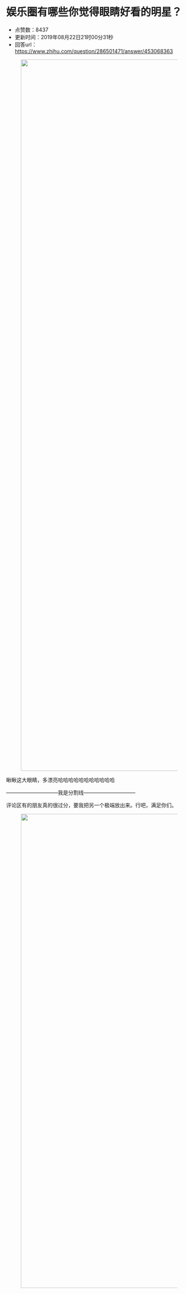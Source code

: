 # 娱乐圈有哪些你觉得眼睛好看的明星？
- 点赞数：8437
- 更新时间：2019年08月22日21时00分31秒
- 回答url：https://www.zhihu.com/question/286501471/answer/453068363
<body>
 <p></p>
 <figure data-size="normal">
  <img src="https://picx.zhimg.com/50/v2-925f49c662046da797a8ffa42e39a852_720w.jpg?source=1940ef5c" data-rawwidth="1920" data-rawheight="1080" data-size="normal" data-original-token="v2-f9bbd611a7f35590cc12909eb3397e56" data-default-watermark-src="https://picx.zhimg.com/50/v2-f5e4a38bf73f7467d42e9373a946c0ba_720w.jpg?source=1940ef5c" class="origin_image zh-lightbox-thumb" width="1920" data-original="https://picx.zhimg.com/v2-925f49c662046da797a8ffa42e39a852_r.jpg?source=1940ef5c">
 </figure>
 <p data-pid="lmLxW9Qy">瞅瞅这大眼睛，多漂亮哈哈哈哈哈哈哈哈哈哈哈</p>
 <p data-pid="5W5oDvp9">——————————我是分割线——————————</p>
 <p data-pid="_Ml1t7Az">评论区有的朋友真的很过分，要我把另一个极端放出来。行吧，满足你们。</p>
 <figure data-size="normal">
  <img src="https://pica.zhimg.com/50/v2-0974cfd220c50675956f861c4793340c_720w.jpg?source=1940ef5c" data-rawwidth="1280" data-rawheight="720" data-size="normal" data-original-token="v2-3d72edf87e8185043f5a9fb87fbc37ae" data-default-watermark-src="https://pica.zhimg.com/50/v2-cc0ae8543a6e2ff19b8ce760d784c890_720w.jpg?source=1940ef5c" class="origin_image zh-lightbox-thumb" width="1280" data-original="https://pica.zhimg.com/v2-0974cfd220c50675956f861c4793340c_r.jpg?source=1940ef5c">
 </figure>
 <p></p>
</body>
